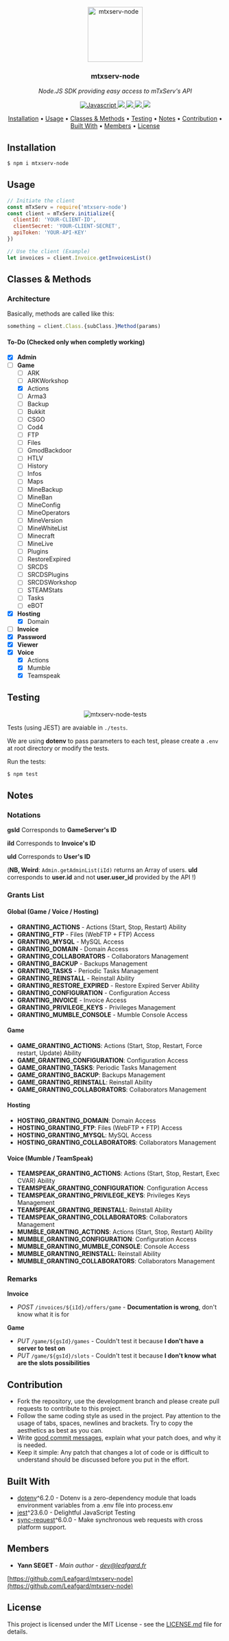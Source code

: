 <p align="center"><img src="docs/mtxserv-node.png" height="128" alt="mtxserv-node"></p>
<h3 align="center">mtxserv-node</h3>
<p align="center"><i>Node.JS SDK providing easy access to mTxServ's API</i><p>

<p align="center">
  <a href="https://forthebadge.com">
    <img src="https://forthebadge.com/images/badges/made-with-javascript.svg"
         alt="Javascript">
  </a>
  <a href="https://forthebadge.com">
      <img src="https://forthebadge.com/images/badges/powered-by-water.svg">
  </a>
  <a href="https://github.com/Leafgard/mtxserv-node/issues">
      <img src="https://img.shields.io/github/issues/Leafgard/mtxserv-node.svg?style=for-the-badge">
  </a>
  <a href="https://github.com/Leafgard/mtxserv-node/stargazers">
      <img src="https://img.shields.io/github/stars/Leafgard/mtxserv-node.svg?style=for-the-badge">
  </a>
  <a href="https://paypal.me/Leafgard">
    <img src="https://img.shields.io/badge/$-donate-ff69b4.svg?maxAge=2592000&amp;style=for-the-badge">
  </a>
</p>

<p align="center">
  <a href="#installation">Installation</a> •
  <a href="#usage">Usage</a> •
  <a href="#classes-&-methods">Classes & Methods</a> •
  <a href="#testing">Testing</a> •
  <a href="#notes">Notes</a> •
  <a href="#contribution">Contribution</a> •
  <a href="#built-with">Built With</a> •
  <a href="#members">Members</a> •
  <a href="#license">License</a>
</p>

## Installation

```bash
$ npm i mtxserv-node
```

## Usage

```js
// Initiate the client
const mTxServ = require('mtxserv-node')
const client = mTxServ.initialize({
  clientId: 'YOUR-CLIENT-ID',
  clientSecret: 'YOUR-CLIENT-SECRET',
  apiToken: 'YOUR-API-KEY'
})

// Use the client (Example)
let invoices = client.Invoice.getInvoicesList()
```

## Classes & Methods

### Architecture

Basically, methods are called like this:

```js
something = client.Class.{subClass.}Method(params)
```

#### To-Do (Checked only when completly working)

- [x] **Admin**
- [ ] **Game**
  - [ ] ARK
  - [ ] ARKWorkshop
  - [x] Actions
  - [ ] Arma3
  - [ ] Backup
  - [ ] Bukkit
  - [ ] CSGO
  - [ ] Cod4
  - [ ] FTP
  - [ ] Files
  - [ ] GmodBackdoor
  - [ ] HTLV
  - [ ] History
  - [ ] Infos
  - [ ] Maps
  - [ ] MineBackup
  - [ ] MineBan
  - [ ] MineConfig
  - [ ] MineOperators
  - [ ] MineVersion
  - [ ] MineWhiteList
  - [ ] Minecraft
  - [ ] MineLive
  - [ ] Plugins
  - [ ] RestoreExpired
  - [ ] SRCDS
  - [ ] SRCDSPlugins
  - [ ] SRCDSWorkshop
  - [ ] STEAMStats
  - [ ] Tasks
  - [ ] eBOT
- [x] **Hosting**
  - [x] Domain
- [ ] **Invoice**
- [x] **Password**
- [x] **Viewer**
- [x] **Voice**
  - [x] Actions
  - [x] Mumble
  - [x] Teamspeak

## Testing

<p align="center"><img src="docs/tests.png" alt="mtxserv-node-tests"></p>

Tests (using JEST) are avaiable in `./tests`.

We are using **dotenv** to pass parameters to each test, please create a `.env` at root directory or modify the tests.

Run the tests:

```bash
$ npm test
```

## Notes
### Notations
**gsId** Corresponds to **GameServer's ID**

**iId** Corresponds to **Invoice's ID**

**uId** Corresponds to **User's ID**

(**NB, Weird**: `Admin.getAdminList(iId)` returns an Array of users. **uId** corresponds to **user.id** and not **user.user_id** provided by the API !)

### Grants List
#### Global (Game / Voice / Hosting)
- **GRANTING_ACTIONS** - Actions (Start, Stop, Restart) Ability
- **GRANTING_FTP** - Files (WebFTP + FTP) Access
- **GRANTING_MYSQL** - MySQL Access
- **GRANTING_DOMAIN** - Domain Access
- **GRANTING_COLLABORATORS** - Collaborators Management
- **GRANTING_BACKUP** - Backups Management
- **GRANTING_TASKS** - Periodic Tasks Management
- **GRANTING_REINSTALL** - Reinstall Ability
- **GRANTING_RESTORE_EXPIRED** - Restore Expired Server Ability
- **GRANTING_CONFIGURATION** - Configuration Access
- **GRANTING_INVOICE** - Invoice Access
- **GRANTING_PRIVILEGE_KEYS** - Privileges Management
- **GRANTING_MUMBLE_CONSOLE** - Mumble Console Access

#### Game
- **GAME_GRANTING_ACTIONS**: Actions (Start, Stop, Restart, Force restart, Update) Ability
- **GAME_GRANTING_CONFIGURATION**: Configuration Access
- **GAME_GRANTING_TASKS**: Periodic Tasks Management
- **GAME_GRANTING_BACKUP**: Backups Management
- **GAME_GRANTING_REINSTALL**: Reinstall Ability
- **GAME_GRANTING_COLLABORATORS**: Collaborators Management

#### Hosting
- **HOSTING_GRANTING_DOMAIN**: Domain Access
- **HOSTING_GRANTING_FTP**: Files (WebFTP + FTP) Access
- **HOSTING_GRANTING_MYSQL**: MySQL Access
- **HOSTING_GRANTING_COLLABORATORS**: Collaborators Management

#### Voice (Mumble / TeamSpeak)
- **TEAMSPEAK_GRANTING_ACTIONS**: Actions (Start, Stop, Restart, Exec CVAR) Ability
- **TEAMSPEAK_GRANTING_CONFIGURATION**: Configuration Access
- **TEAMSPEAK_GRANTING_PRIVILEGE_KEYS**: Privileges Keys Management
- **TEAMSPEAK_GRANTING_REINSTALL**: Reinstall Ability
- **TEAMSPEAK_GRANTING_COLLABORATORS**: Collaborators Management
- **MUMBLE_GRANTING_ACTIONS**: Actions (Start, Stop, Restart) Ability
- **MUMBLE_GRANTING_CONFIGURATION**: Configuration Access
- **MUMBLE_GRANTING_MUMBLE_CONSOLE**: Console Access
- **MUMBLE_GRANTING_REINSTALL**: Reinstall Ability
- **MUMBLE_GRANTING_COLLABORATORS**: Collaborators Management

### Remarks

**Invoice**
- *POST* `/invoices/${iId}/offers/game` - **Documentation is wrong**, don't know what it is for

**Game**
- *PUT* `/game/${gsId}/games` - Couldn't test it because **I don't have a server to test on**
- *PUT* `/game/${gsId}/slots` - Couldn't test it because **I don't know what are the slots possibilities**

## Contribution

* Fork the repository, use the development branch and please create pull requests to contribute to this project.
* Follow the same coding style as used in the project. Pay attention to the
  usage of tabs, spaces, newlines and brackets. Try to copy the aesthetics as
  best as you can.
* Write [good commit messages](http://tbaggery.com/2008/04/19/a-note-about-git-commit-messages.html),
  explain what your patch does, and why it is needed.
* Keep it simple: Any patch that changes a lot of code or is difficult to
  understand should be discussed before you put in the effort.

## Built With

* [dotenv](https://www.npmjs.com/package/dotenv)^6.2.0 - Dotenv is a zero-dependency module that loads environment variables from a .env file into process.env
* [jest](https://www.npmjs.com/package/jest)^23.6.0 - Delightful JavaScript Testing
* [sync-request](https://www.npmjs.com/package/sync-request)^6.0.0 - Make synchronous web requests with cross platform support.

## Members

* **Yann SEGET** - *Main author* - *dev@leafgard.fr*

[https://github.com/Leafgard/mtxserv-node](https://github.com/Leafgard/mtxserv-node)

## License

This project is licensed under the MIT License - see the [LICENSE.md](LICENSE.md) file for details.
